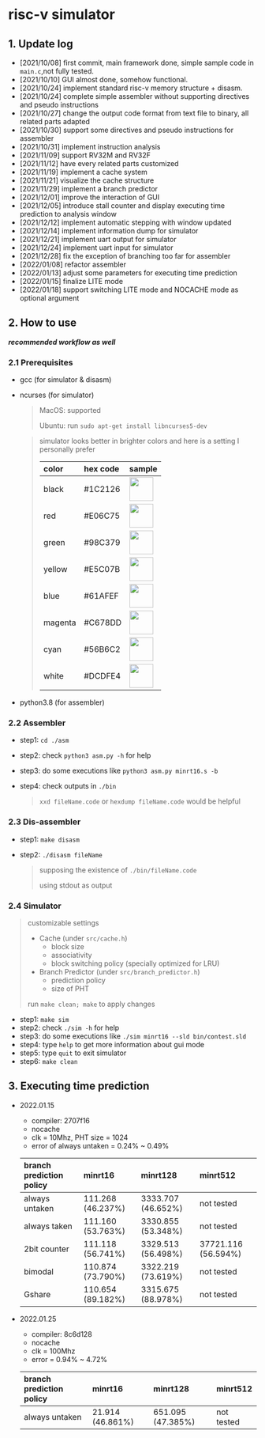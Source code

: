 # risc-v simulator

## 1. Update log

- [2021/10/08] first commit, main framework done, simple sample code in `main.c`,not fully tested.
- [2021/10/10] GUI almost done, somehow functional.
- [2021/10/24] implement standard risc-v memory structure + disasm.
- [2021/10/24] complete simple assembler without supporting directives and pseudo instructions
- [2021/10/27] change the output code format from text file to binary, all related parts adapted
- [2021/10/30] support some directives and pseudo instructions for assembler
- [2021/10/31] implement instruction analysis
- [2021/11/09] support RV32M and RV32F
- [2021/11/12] have every related parts customized
- [2021/11/19] implement a cache system
- [2021/11/21] visualize the cache structure
- [2021/11/29] implement a branch predictor
- [2021/12/01] improve the interaction of GUI
- [2021/12/05] introduce stall counter and display executing time prediction to analysis window
- [2021/12/12] implement automatic stepping with window updated
- [2021/12/14] implement information dump for simulator
- [2021/12/21] implement uart output for simulator
- [2021/12/24] implement uart input for simulator
- [2021/12/28] fix the exception of branching too far for assembler
- [2022/01/08] refactor assembler
- [2022/01/13] adjust some parameters for executing time prediction
- [2022/01/15] finalize LITE mode
- [2022/01/18] support switching LITE mode and NOCACHE mode as optional argument

## 2. How to use

***recommended workflow as well***

### 2.1 Prerequisites

- gcc (for simulator & disasm)
- ncurses (for simulator)

	> MacOS: supported
	> 
	> Ubuntu: run `sudo apt-get install libncurses5-dev`

	> simulator looks better in brighter colors and here is a setting I personally prefer
	> 
	> | color   | hex code | sample                                                                                 |
	> | :------ | :------- | :------------------------------------------------------------------------------------- |
	> | black   | #1C2126  | <img src='https://www.thecolorapi.com/id?format=svg&named=false&hex=1C2126' height=48> |
	> | red     | #E06C75  | <img src='https://www.thecolorapi.com/id?format=svg&named=false&hex=E06C75' height=48> |
	> | green   | #98C379  | <img src='https://www.thecolorapi.com/id?format=svg&named=false&hex=98C379' height=48> |
	> | yellow  | #E5C07B  | <img src='https://www.thecolorapi.com/id?format=svg&named=false&hex=E5C07B' height=48> |
	> | blue    | #61AFEF  | <img src='https://www.thecolorapi.com/id?format=svg&named=false&hex=61AFEF' height=48> |
	> | magenta | #C678DD  | <img src='https://www.thecolorapi.com/id?format=svg&named=false&hex=C678DD' height=48> |
	> | cyan    | #56B6C2  | <img src='https://www.thecolorapi.com/id?format=svg&named=false&hex=56B6C2' height=48> |
	> | white   | #DCDFE4  | <img src='https://www.thecolorapi.com/id?format=svg&named=false&hex=DCDFE4' height=48> |

- python3.8 (for assembler)

### 2.2 Assembler

- step1: `cd ./asm`
- step2: check `python3 asm.py -h` for help
- step3: do some executions like `python3 asm.py minrt16.s -b`
- step4: check outputs in `./bin`

	> `xxd fileName.code` or `hexdump fileName.code` would be helpful
	
### 2.3 Dis-assembler

- step1: `make disasm`
- step2: `./disasm fileName`

	> supposing the existence of `./bin/fileName.code`
	>
	> using stdout as output

### 2.4 Simulator

> customizable settings
> 
> - Cache (under `src/cache.h`)
> 	- block size
> 	- associativity
>	- block switching policy (specially optimized for LRU)
> - Branch Predictor (under `src/branch_predictor.h`)
> 	- prediction policy
> 	- size of PHT
> 
> run `make clean; make` to apply changes

- step1: `make sim`
- step2: check `./sim -h` for help
- step3: do some executions like `./sim minrt16 --sld bin/contest.sld`
- step4: type `help` to get more information about gui mode
- step5: type `quit` to exit simulator
- step6: `make clean`

## 3. Executing time prediction

- 2022.01.15
	- compiler: 2707f16
	- nocache
	- clk = 10Mhz, PHT size = 1024
	- error of always untaken = 0.24% ~ 0.49%

	| branch prediction policy | minrt16           | minrt128           | minrt512            |
	| :----------------------- | :---------------- | :----------------- | :------------------ |
	| always untaken           | 111.268 (46.237%) | 3333.707 (46.652%) | not tested          |
	| always taken             | 111.160 (53.763%) | 3330.855 (53.348%) | not tested          |
	| 2bit counter             | 111.118 (56.741%) | 3329.513 (56.498%) | 37721.116 (56.594%) |
	| bimodal                  | 110.874 (73.790%) | 3322.219 (73.619%) | not tested          |
	| Gshare                   | 110.654 (89.182%) | 3315.675 (88.978%) | not tested          |

- 2022.01.25
	- compiler: 8c6d128
	- nocache
	- clk = 100Mhz
	- error = 0.94% ~ 4.72%

	| branch prediction policy | minrt16          | minrt128          | minrt512   |
	| :----------------------- | :--------------- | :---------------- | :--------- |
	| always untaken           | 21.914 (46.861%) | 651.095 (47.385%) | not tested |
